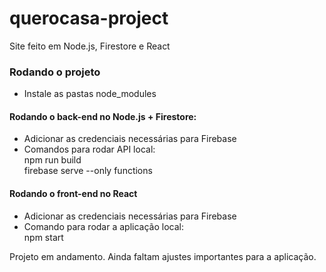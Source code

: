 # querocasa-project
Site feito em Node.js, Firestore e React


### Rodando o projeto
* Instale as pastas node_modules

#### Rodando o back-end no Node.js + Firestore:
* Adicionar as credenciais necessárias para Firebase
* Comandos para rodar API local: <br/>
  npm run build <br/>
  firebase serve --only functions
  
  
#### Rodando o front-end no React
 * Adicionar as credenciais necessárias para Firebase
 * Comando para rodar a aplicação local: <br/>
  npm start



Projeto em andamento. Ainda faltam ajustes importantes para a aplicação.
